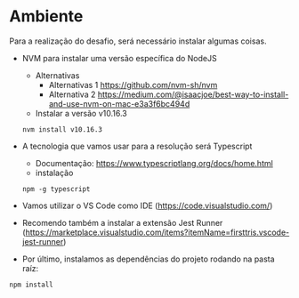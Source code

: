 # Ambiente
Para a realização do desafio, será necessário instalar algumas coisas.

* NVM para instalar uma versão específica do NodeJS
  + Alternativas
    - Alternativas 1 https://github.com/nvm-sh/nvm
    - Alternativa 2 https://medium.com/@isaacjoe/best-way-to-install-and-use-nvm-on-mac-e3a3f6bc494d
  + Instalar a versão v10.16.3
  ```
  nvm install v10.16.3
  ```

* A tecnologia que vamos usar para a resolução será Typescript
  + Documentação: https://www.typescriptlang.org/docs/home.html
  + instalação
  ```
  npm -g typescript
  ```

* Vamos utilizar o VS Code como IDE (https://code.visualstudio.com/)
* Recomendo também a instalar a extensão Jest Runner (https://marketplace.visualstudio.com/items?itemName=firsttris.vscode-jest-runner)

* Por último, instalamos as dependências do projeto rodando na pasta raíz:
```
npm install
```

